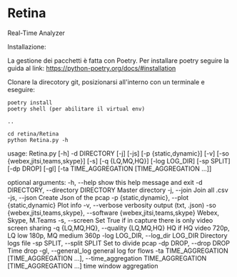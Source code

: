 # Retina
Real-Time Analyzer

Installazione:

La gestione dei pacchetti è fatta con Poetry. 
Per installare poetry seguire la guida al link: https://python-poetry.org/docs/#installation

Clonare la direcotory git, posizionarsi all'interno con un terminale e eseguire:
```
poetry install
poetry shell (per abilitare il virtual env)

..

cd retina/Retina
python Retina.py -h
```
usage: Retina.py [-h] -d DIRECTORY [-j] [-js] [-p {static,dynamic}] [-v]
                 [-so {webex,jitsi,teams,skype}] [-s] [-q {LQ,MQ,HQ}]
                 [-log LOG_DIR] [-sp SPLIT] [-dp DROP] [-gl]
                 [-ta TIME_AGGREGATION [TIME_AGGREGATION ...]]


optional arguments:
  -h, --help            show this help message and exit
  -d DIRECTORY, --directory DIRECTORY
                        Master directory
  -j, --join            Join all .csv
  -js, --json           Create Json of the pcap
  -p {static,dynamic}, --plot {static,dynamic}
                        Plot info
  -v, --verbose         verbosity output (txt, .json)
  -so {webex,jitsi,teams,skype}, --software {webex,jitsi,teams,skype}
                        Webex, Skype, M.Teams
  -s, --screen          Set True if in capture there is only video screen
                        sharing
  -q {LQ,MQ,HQ}, --quality {LQ,MQ,HQ}
                        HQ if HQ video 720p, LQ low 180p, MQ medium 360p
  -log LOG_DIR, --log_dir LOG_DIR
                        Directory logs file
  -sp SPLIT, --split SPLIT
                        Set to divide pcap
  -dp DROP, --drop DROP
                        Time drop
  -gl, --general_log    general log for flows
  -ta TIME_AGGREGATION [TIME_AGGREGATION ...], --time_aggregation TIME_AGGREGATION [TIME_AGGREGATION ...]
                        time window aggregation

